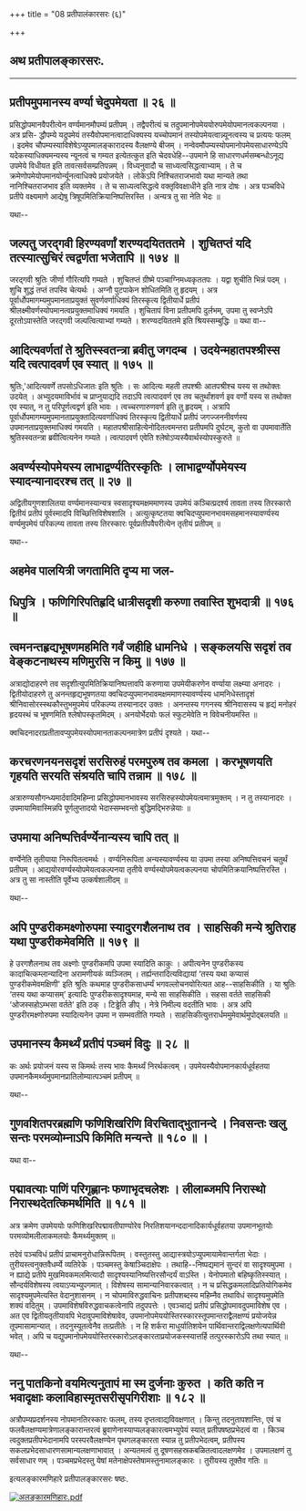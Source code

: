 +++
title = "08 प्रतीपालंकारसरः (६)"

+++


## अथ प्रतीपालङ्कारसरः.


_________




## प्रतीपमुपमानस्य वर्ण्या चेदुपमेयता ॥ २६ ॥

प्रसिद्धोपमानवैपरीत्येन वर्ण्यमानमौपम्यं प्रतीपम् । तद्वैपरीत्यं च
तदुपमानोपमेययोरुपमेयोपमानत्वकल्पनया । अत्र प्रसि- द्धौपम्ये यदुपमेयं
तस्यैवोपमानत्वादाधिक्यस्य यच्चोपमानं तस्योपमेयत्वान्न्यूनत्वस्य च
प्रत्ययः फलम् । इदमेव चौपम्यस्याविशेषेऽप्युपमालङ्कारादस्य वैलक्षण्ये
बीजम् । नन्वेवमौपम्यस्योपमानोपमेयसाधारण्येऽपि यदेकस्याधिक्यमन्यस्य
न्यूनत्वं च गम्यत इत्येतत्कुत इति चेदवधेहि--उपमाने हि
साधारणधर्मसम्बन्धोऽनूद्य उपमेये विधीयत इति तावत्सर्वसम्प्रतिपन्नम् ।
विध्यनुवादौ च साध्यत्वसिद्धत्वाभ्याम् । ते च
क्रमेणोपमेयोपमानयोर्न्यूनत्वाधिक्ये प्रयोजयेते । लोकेऽपि निश्चितराजभावो
यथा मान्यते तथा नानिश्चितराजभाव इति व्यक्तमेव । ते च साध्यत्वसिद्धत्वे
वक्तृविवक्षाधीने इति नात्र दोषः । अत्र पञ्चविधे प्रतीपे वक्ष्यमाणे
आद्येषु त्रिषूपमितिक्रियानिष्पत्तिरस्ति । अन्यत्र तु सा नेति भेदः ॥

यथा--



## जल्पतु जरद्गवी हिरण्यवर्णां शरण्यदयितततमे । शुचितप्तं यदि तत्स्यात्सुचिरं त्वद्वर्णता भजेतापि ॥ १७४ ॥

जरद्गवी श्रुतिः जीर्णा गौरित्यपि गम्यते । शुचितप्तं ग्रीष्मे
पञ्चाग्निमध्यकृततपः । यद्वा शुचीति भिन्नं पदम् । शुचि शुद्धं तप्तं
तपस्वि चेत्यर्थः । अग्नौ पुटपाकेन शोधितमिति तु हृदयम् । अत्र
पूर्वार्धोपमागम्यमुपमानताप्रयुक्तं सुवर्णवर्णाधिक्यं तिरस्कृत्य
द्वितीयार्धे प्रतीपं श्रीलक्ष्मीवर्णस्योपमानत्वप्रयुक्तमाधिक्यं गमयति ।
शुचितापं विना प्रतीपमपि दुर्लभम्, उपमा तु स्वप्नेऽपि दूरतोऽपास्तेति
जरद्गवी जल्पत्वित्याभ्यां गम्यते । शरण्यदयिततमे इति श्रियस्सम्बुद्धिः ॥
यथा वा--



## आदित्यवर्णतां ते श्रुतिस्स्वतन्त्रा ब्रवीतु जगदम्ब । उदयेन्महातपश्श्रीस्स यदि त्वत्पादवर्ण एव स्यात् ॥ १७५ ॥

श्रुतिः,'आदित्यवर्णे तपसोऽधिजातः इति श्रुतिः । सः आदित्यः महती
तपश्श्रीः आतपश्रीश्च यस्य स तथोक्तः उदयेत् । अभ्युदयमाविर्भावं च
प्राप्नुयाद्यदि तदाऽपि त्वत्पादवर्ण एव तव चतुर्थांशवर्ण इव वर्णो यस्य स
तथोक्त एव स्यात्, न तु परिपूर्णत्वद्वर्ण इति भावः । त्वच्चरणारुणवर्ण इति
तु हृदयम् । अत्रापि पूर्वार्धोपमागम्यमुपमानताप्रयुक्तादित्यवर्णाधिक्यं
तिरस्कृत्य द्वितीयार्धे प्रतीपं जगज्जननीवर्णस्य उपमानताप्रयुक्तमाधिक्यं
गमयति । महातपश्रीसाहित्येनोदितत्वमन्तरा प्रतीपमपि दुर्घटम्, कुतो वा
उपमावार्तेति श्रुतिस्स्वतन्त्रा ब्रवीत्वित्यनेन गम्यते । त्वत्पादवर्ण
एवेति श्लेषोऽप्यस्यैवार्थस्योपस्कुरुते ॥

## अवर्ण्यस्योपमेयस्य लाभाद्वर्ण्यतिरस्कृतिः । लाभाद्वर्ण्योपमेयस्य स्यादन्यानादरश्च तत् ॥ २७ ॥

अद्वितीयगुणशालितया वर्ण्यमानस्यान्यत्र स्वसादृश्यमक्षममाणस्य उपमेयं
कञ्चित्प्रदर्श्य तावता तस्य तिरस्कारो द्वितीयं प्रतीपं पूर्वस्मादपि
विच्छित्तिविशेषशालि । अत्युत्कृष्टतया
क्वचिदप्युपमानभावमसहमानस्यावर्ण्यस्य वर्ण्यमुपमेयं परिकल्प्य तावता तस्य
तिरस्कारः पूर्वप्रतीपवैपरीत्येन तृतीयं प्रतीपम् ॥

यथा--



## अहमेव पालयित्री जगतामिति दृप्य मा जल-

## धिपुत्रि । फणिगिरिपतिहृदि धात्रीसदृशी करुणा तवास्ति शुभदात्री ॥ १७६ ॥



## त्वमनन्तहृद्यभूषणमहमिति गर्वं जहीहि धामनिधे । सङ्कलयसि सदृशं तव वेङ्कटनाथस्य मणिमुरसि न किमु ॥ १७७ ॥

अत्राद्योदाहरणे तव सदृशीत्युपमितिक्रियानिष्पत्तावपि करुणाया उपमेयीकरणेन
वर्ण्याया लक्ष्म्या अनादरः । द्वितीयोदाहरणे तु अनन्तहृद्यभूषणतया
क्वचिदप्युपमानभावमक्षममाणस्यावर्ण्यस्य धामनिधेस्तादृशं
श्रीनिवासोरस्स्थकौस्तुभमुपमेयं परिकल्प्य तस्यानादर उक्तः । अनन्तस्य
गगनस्य श्रीनिवासस्य च हृद्यं मनोहरं हृदयस्थं च भूषणमिति
श्लेषोपस्कृतमिदम् । अनयोर्भेदयोः फलं स्फुटमेवेति न विवेचनीयमस्ति ॥

क्वचिदनादराप्रतीतावप्युपमेयस्योपमानताकल्पनमात्रेण प्रतीपं दृश्यते ।
यथा--



## करचरणनयनसदृशं सरसिरुहं परमपुरुष तव कमला । करभूषणयति गृहयति सरयति संश्रयति चापि तन्नाम ॥ १७८ ॥

अत्रारुण्यसौगन्ध्यमार्दवादिमहिम्ना प्रसिद्धोपमानभावस्य
सरसिरुहस्योपमेयत्वमात्रमुक्तम् । न तु तस्यानादरः । उपमायामिवास्मिन्नपि
पूर्णलुप्तादयो भेदास्सम्भवन्तो बुद्धिमद्भिरुन्नेयाः ॥

## उपमाया अनिष्पत्तिर्वर्ण्येनान्यस्य चापि तत् ॥

वर्ण्येनेति तृतीयाया निरूपितत्वमर्थः । वर्ण्यनिरूपिता अन्यस्यावर्ण्यस्य
या उपमा तस्या अनिष्पत्तिवचनं चतुर्थं प्रतीपम् ।
आद्ययोरवर्ण्यस्योपमेयत्वकल्पनया तृतीये वर्ण्यस्योपमेयत्वकल्पनया
चोपमितिक्रयानिष्पत्तिरस्ति । अत्र तु सा नास्तीति पूर्वेभ्य
उत्कर्षशालीदम् ॥

यथा--



## अपि पुण्डरीकमक्ष्णोरुपमा स्यादुरगशैलनाथ तव । साहसिकी मन्ये श्रुतिराह यथा पुण्डरीकमेवमिति ॥ १७९ ॥

हे उरगशैलनाथ तव अक्ष्णोः पुण्डरीकमपि उपमा स्यादिति काकुः । अपीत्यनेन
पुण्डरीकस्य कादाचित्कम्लान्यादिना अरामणीयकं व्यञ्जितम् ।
तर्ह्यन्तरादित्यविद्यायां ‘तस्य यथा कप्यासं पुण्डरीकमेवमक्षिणी' इति
श्रुतिः कथमाह पुण्डरीकसाधर्म्यं भगवल्लोचनयोरित्यत आह--साहसिकीति । या
श्रुतिः ‘तस्य यथा कप्यासम्’ इत्यादिः पुण्डरीकसादृश्यमाह, मन्ये सा
साहसिकीति । सहसा वर्तते साहसिकी ‘ओजस्सहोऽम्भसा वर्तते’ इति ठक् ।
टिड्ढेति ङीप् । नेत्रे निमील्य वदतीति भावः । अत्र अपि
पुण्डरीरमक्ष्णोरुपमा स्यादित्यनेन उपमा न सम्भवतीति गम्यते ।
साहसिकीत्युत्तरार्धममुमेवार्थमुपोद्बलयति ॥



## उपमानस्य कैमर्थ्यं प्रतीपं पञ्चमं विदुः ॥ २८ ॥

कः अर्थः प्रयोजनं यस्य स किमर्थः तस्य भावः कैमर्थ्यं निरर्थकत्वम् ।
उपमेयस्यैवोपमानकार्यधूर्वहतया उपमानकैमर्थ्यमुपमानप्रातिलोम्यात्पञ्चमं
प्रतीपम् ॥

यथा--



## गुणवशितपरब्रह्मणि फणिशिखरिणि विरचिताद्भुतानन्दे । निवसन्तः खलु सन्तः परमव्योम्नाऽपि किमिति मन्यन्ते ॥ १८० ॥ ।

यथा वा--



## पद्मावत्याः पाणिं परिगृह्णानः फणाभृदचलेशः । लीलाब्जमपि निरास्थो निरास्थदेतत्किमर्थमिति ॥ १८१ ॥

अत्र क्रमेण उपमेययोः फणिशिखरिपद्मावतीपाण्योरेव
निरतिशयानन्ददानादिकार्यधूर्वहतया उपमानभूतयोः परमव्योमलीलाकमलयोः
कैमर्थ्यमुक्तम् ॥

तदेवं पञ्चविधं प्रतीपं प्राचामनुरोधान्निरूपितम् । वस्तुतस्तु
आद्यास्त्रयोऽप्युपमायामेवान्तर्गता भेदाः । तुरीयस्त्वनुक्तवैधर्म्ये
व्यतिरेके । पञ्चमस्तु केषाञ्चिदाक्षेपः । तथाहि--निष्पद्यमानं सुन्दरं वा
सादृश्यमुपमा । न ह्याद्ये प्रतीपे मुखमिवकमलमित्यादौ
सादृश्यस्यानिष्यत्तिरसौन्दर्यं वाऽस्ति । येनोपमातो बहिष्कृतिस्स्यात् ।
सौन्दर्यविशेषस्य त्वयाऽप्यभ्युपगमात् । विशेषस्य सामान्यानिवारकत्वात् । न
च प्रसिद्धकमलादिप्रतियोगिकमेव सादृश्यमुपमेत्यस्ति वेदानुशासनम् । न
चोपमाविरुद्धवाचिनः प्रतीपशब्दस्य महिम्नैव तथाविधं सादृश्यमुपमेति शक्यं
वदितुम् । उपमाविशेषविरुद्धवाचकत्वेनापि तदुपपत्तेः । एवञ्चाद्यं प्रतीपं
प्रसिद्धोपमावदुपमाविशेष एव । अत एव द्वितीयतृतीयावपि भेदावुपमाविशेषावेव,
उपमानोपमेययोस्तिरस्कारस्तूपमान्तराद्वैलक्षण्यं प्रयोजयेन्न
तूपमासामान्यात् । तदनुस्यूतत्वेनैव तत्प्रतीतेः । न हि शर्करा
माधुर्यातिशयेन पार्थिवान्तराद्विलक्षणेत्यपार्थिवी भवेत् । अपि च
यद्युपमानोपमेययोस्तिरस्कारोऽलङ्कारताप्रयोजकस्स्यात्तर्हि तत्पुरस्कारोऽपि
तथा स्यात् ॥

यथा--



## ननु पातकिनो वयमित्यनुतापं मा स्म दुर्जनाः कुरुत । कति कति न भवादृक्षाः कलाविहास्मृतसरीसृपगिरीशाः ॥ १८२ ॥

अत्रौपम्यप्रदर्शनस्य नोपमानतिरस्कारः फलम्, तस्य दृप्तत्वाद्यविवक्षणात् ।
किन्तु तदनुतापशान्तिः, एवं च फलवैलक्षण्यमात्रेणालङ्कारान्तरत्वं
ब्रुवाणेनास्याप्यलङ्कारत्वमभ्युपेयं स्यात् प्रतीपषष्ठप्रभेदत्वं वा ।
किञ्च त्वदुक्तप्रतीपभेदानामपि परस्परवैलक्षण्येन पृथगलङ्कारता स्यान्न तु
प्रतीपभेदत्वम्, प्रतीपस्य सकलप्रभेदसाधारणसामान्यलक्षणाभावात् । अन्यतमत्वं
तु दूषणसहस्रकबळितत्वादलक्षणमेव । उपमालक्षणं तु सर्वसाधार णम् ।
पञ्चमप्रभेदस्तु येषां मतेनाक्षेपस्तेषामस्तुनामालङ्कारः । तुरीयस्य
तूक्तैव गतिः ॥

इत्यलङ्कारमणिहारे प्रतीपालङ्कारसरः षष्ठः.

[![अलङ्कारमणिहारः.pdf](//upload.wikimedia.org/wikisource/sa/thumb/3/3b/%E0%A4%85%E0%A4%B2%E0%A4%99%E0%A5%8D%E0%A4%95%E0%A4%BE%E0%A4%B0%E0%A4%AE%E0%A4%A3%E0%A4%BF%E0%A4%B9%E0%A4%BE%E0%A4%B0%E0%A4%83.pdf/page110-395px-%E0%A4%85%E0%A4%B2%E0%A4%99%E0%A5%8D%E0%A4%95%E0%A4%BE%E0%A4%B0%E0%A4%AE%E0%A4%A3%E0%A4%BF%E0%A4%B9%E0%A4%BE%E0%A4%B0%E0%A4%83.pdf.jpg)](/w/index.php?title=%E0%A4%B8%E0%A4%9E%E0%A5%8D%E0%A4%9A%E0%A4%BF%E0%A4%95%E0%A4%BE:%E0%A4%85%E0%A4%B2%E0%A4%99%E0%A5%8D%E0%A4%95%E0%A4%BE%E0%A4%B0%E0%A4%AE%E0%A4%A3%E0%A4%BF%E0%A4%B9%E0%A4%BE%E0%A4%B0%E0%A4%83.pdf&page=110)

